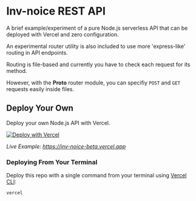 # Inv-noice REST API

A brief example/experiment of a pure Node.js serverless API that can be deployed with Vercel and zero configuration.

An experimental router utility is also included to use more 'express-like' routing in API endpoints.

Routing is file-based and currently you have to check each request for its method.

However, with the **Proto** router module, you can specifiy `POST` and `GET` requests easily inside files.

## Deploy Your Own

Deploy your own Node.js API with Vercel.

[![Deploy with Vercel](https://vercel.com/button)](https://vercel.com/import/project?template=https://github.com/peterjskaltsis/inv-noice/tree/master/)

_Live Example: https://inv-noice-beta.vercel.app_

### Deploying From Your Terminal

Deploy this repo with a single command from your terminal using [Vercel CLI](https://vercel.com/download):

```shell
vercel
```
